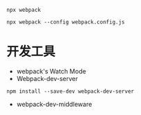 ```
npx webpack
```

```
npx webpack --config webpack.config.js
```

# 开发工具

- webpack's Watch Mode
- Webpack-dev-server
```
npm install --save-dev webpack-dev-server
```
- webpack-dev-middleware